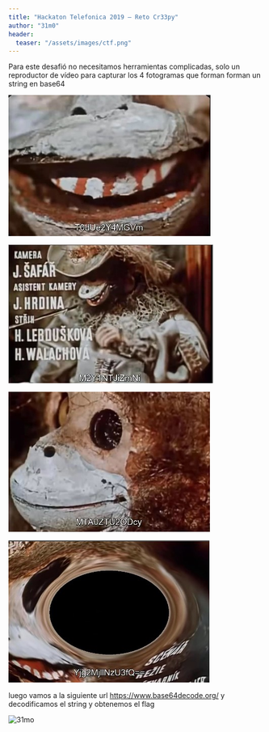 ```yaml
---
title: "Hackaton Telefonica 2019 – Reto Cr33py"
author: "31m0"
header: 
  teaser: "/assets/images/ctf.png"
---
```


Para este desafió no necesitamos herramientas complicadas, solo un reproductor de vídeo para capturar
los 4 fotogramas que forman forman un string en base64

![Creepy 1](/assets/images/post/2019/creapy1.jpeg)

![Creepy 2](/assets/images/post/2019/creapy2.jpeg)

![Creepy 3](/assets/images/post/2019/creapy3.jpeg)

![Creepy 4](/assets/images/post/2019/creapy4.jpeg)

luego vamos a la siguiente url https://www.base64decode.org/ y decodificamos el string y obtenemos el flag

![31mo](https://www.hackthebox.com/badge/image/23069)